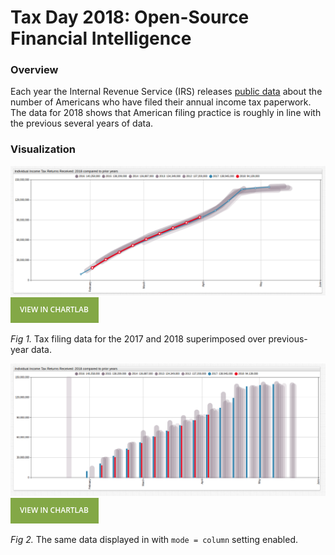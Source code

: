 # Tax Day 2018: Open-Source Financial Intelligence

### Overview

Each year the Internal Revenue Service (IRS) releases [public data](https://www.irs.gov/newsroom/2018-and-prior-year-filing-season-statistics) about the number of Americans who have filed their annual income tax paperwork. The data for 2018 shows that American filing practice is roughly in line with the previous several years of data.

### Visualization

![](images/tax-2018-title.png)
[![](images/button.png)](https://apps.axibase.com/chartlab/fd986f58)

*Fig 1.* Tax filing data for the 2017 and 2018 superimposed over previous-year data. 

![](images/tax-2018-1.png)
![](images/button.png)

*Fig 2.* The same data displayed in with `mode = column` setting enabled.
